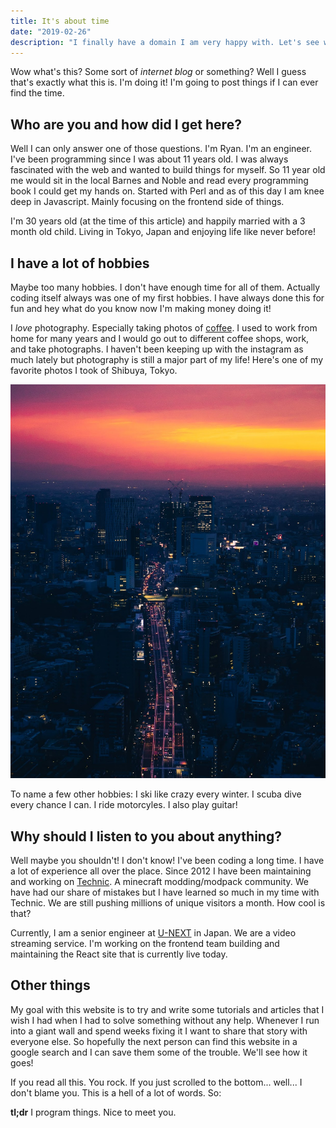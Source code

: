 ```yaml
---
title: It's about time
date: "2019-02-26"
description: "I finally have a domain I am very happy with. Let's see what I can do with it,"
---
```


Wow what's this? Some sort of _internet blog_ or something? Well I guess that's exactly what this is. I'm doing it! I'm going to post things if I can ever find the time.

## Who are you and how did I get here?

Well I can only answer one of those questions. I'm Ryan. I'm an engineer. I've been programming since I was about 11 years old. I was always fascinated with the web and wanted to build things for myself. So 11 year old me would sit in the local Barnes and Noble and read every programming book I could get my hands on. Started with Perl and as of this day I am knee deep in Javascript. Mainly focusing on the frontend side of things.

I'm 30 years old (at the time of this article) and happily married with a 3 month old child. Living in Tokyo, Japan and enjoying life like never before!

## I have a lot of hobbies

Maybe too many hobbies. I don't have enough time for all of them. Actually coding itself always was one of my first hobbies. I have always done this for fun and hey what do you know now I'm making money doing it!

I _love_ photography. Especially taking photos of [coffee](https://instagram.com/sctlovescoffee). I used to work from home for many years and I would go out to different coffee shops, work, and take photographs. I haven't been keeping up with the instagram as much lately but photography is still a major part of my life! Here's one of my favorite photos I took of Shibuya, Tokyo.

![Shibuya, Tokyo](./shibuya.jpg)

To name a few other hobbies: I ski like crazy every winter. I scuba dive every chance I can. I ride motorcyles. I also play guitar!

## Why should I listen to you about anything?

Well maybe you shouldn't! I don't know! I've been coding a long time. I have a lot of experience all over the place. Since 2012 I have been maintaining and working on [Technic](https://www.technicpack.net). A minecraft modding/modpack community. We have had our share of mistakes but I have learned so much in my time with Technic. We are still pushing millions of unique visitors a month. How cool is that?

Currently, I am a senior engineer at [U-NEXT](https://video.unext.jp) in Japan. We are a video streaming service. I'm working on the frontend team building and maintaining the React site that is currently live today.

## Other things

My goal with this website is to try and write some tutorials and articles that I wish I had when I had to solve something without any help. Whenever I run into a giant wall and spend weeks fixing it I want to share that story with everyone else. So hopefully the next person can find this website in a google search and I can save them some of the trouble. We'll see how it goes!

If you read all this. You rock. If you just scrolled to the bottom... well... I don't blame you. This is a hell of a lot of words. So:

**tl;dr** I program things. Nice to meet you.
